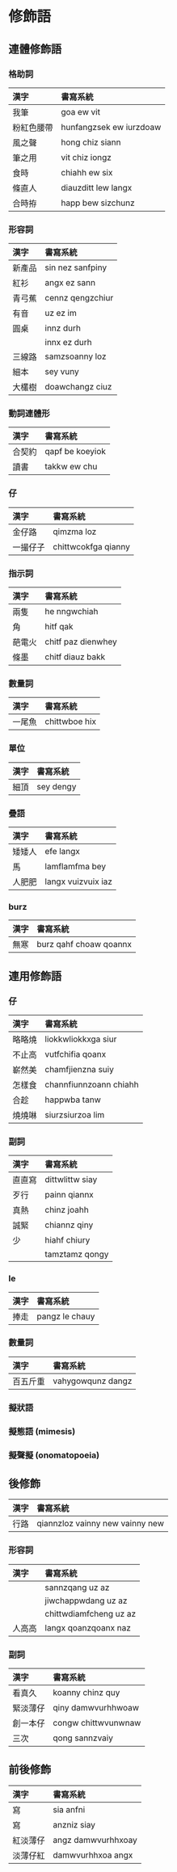 # 修飾語

## 連體修飾語

### 格助詞

| 漢字 | 書寫系統 |
| :--- | :--- |
| 我筆 | goa ew vit |
| 粉紅色腰帶 | hunfangzsek ew iurzdoaw |
| 風之聲 | hong chiz siann |
| 筆之用 | vit chiz iongz |
| 食時 | chiahh ew six |
| 條直人 | diauzditt lew langx |
| 合時拵 | happ bew sizchunz |

### 形容詞

| 漢字 | 書寫系統 |
| :--- | :--- |
| 新產品 | sin nez sanfpiny |
| 紅衫 | angx ez sann |
| 青弓蕉 | cennz qengzchiur |
| 有音 | uz ez im |
| 圓桌 | innz durh |
|| innx ez durh |
| 三線路 | samzsoanny loz |
| 細本 | sey vuny |
| 大欉樹 | doawchangz ciuz |

### 動詞連體形

| 漢字 | 書寫系統 |
| :--- | :--- |
| 合契約 | qapf be koeyiok |
| 讀書 | takkw ew chu |

### 仔

| 漢字 | 書寫系統 |
| :--- | :--- |
| 金仔路 | qimzma loz |
| 一撮仔子 | chittwcokfga qianny |

### 指示詞

| 漢字 | 書寫系統 |
| :--- | :--- |
| 兩隻 | he nngwchiah |
| 角 | hitf qak |
| 葩電火 | chitf paz dienwhey |
| 條墨 | chitf diauz bakk |

### 數量詞

| 漢字 | 書寫系統 |
| :--- | :--- |
| 一尾魚 | chittwboe hix |

### 單位

| 漢字 | 書寫系統 |
| :--- | :--- |
| 細頂 | sey dengy |

### 疊語

| 漢字 | 書寫系統 |
| :--- | :--- |
| 矮矮人 | efe langx |
| 馬 | lamflamfma bey |
| 人肥肥 | langx vuizvuix iaz |

### burz

| 漢字 | 書寫系統 |
| :--- | :--- |
| 無寒 | burz qahf choaw qoannx |

## 連用修飾語

### 仔

| 漢字 | 書寫系統 |
| :--- | :--- |
| 略略燒 | liokkwliokkxga siur |
| 不止高 | vutfchifia qoanx |
| 嶄然美 | chamfjienzna suiy |
| 怎樣食 | channfiunnzoann chiahh |
| 合趁 | happwba tanw |
| 燒燒啉 | siurzsiurzoa lim |

### 副詞

| 漢字 | 書寫系統 |
| :--- | :--- |
| 直直寫 | dittwlittw siay |
| 歹行 | painn qiannx |
| 真熱 | chinz joahh |
| 誠緊 | chiannz qiny |
| 少 | hiahf chiury |
|| tamztamz qongy |

### le

| 漢字 | 書寫系統 |
| :--- | :--- |
| 捧走 | pangz le chauy |

### 數量詞

| 漢字 | 書寫系統 |
| :--- | :--- |
| 百五斤重 | vahygowqunz dangz |

### 擬狀語

### 擬態語 (mimesis)

### 擬聲擬 (onomatopoeia)

## 後修飾

| 漢字 | 書寫系統 |
| :--- | :--- |
| 行路 | qiannzloz vainny new vainny new |

### 形容詞

| 漢字 | 書寫系統 |
| :--- | :--- |
|| sannzqang uz az |
|| jiwchappwdang uz az |
|| chittwdiamfcheng uz az |
| 人高高 | langx qoanzqoanx naz |

### 副詞

| 漢字 | 書寫系統 |
| :--- | :--- |
| 看真久 | koanny chinz quy |
| 緊淡薄仔 | qiny damwvurhhwoaw |
| 創一本仔 | congw chittwvunwnaw|
| 三次 | qong sannzvaiy |

## 前後修飾

| 漢字 | 書寫系統 |
| :--- | :--- |
| 寫 | sia anfni |
| 寫 | anzniz siay |
| 紅淡薄仔 | angz damwvurhhxoay |
| 淡薄仔紅 | damwvurhhxoa angx |
